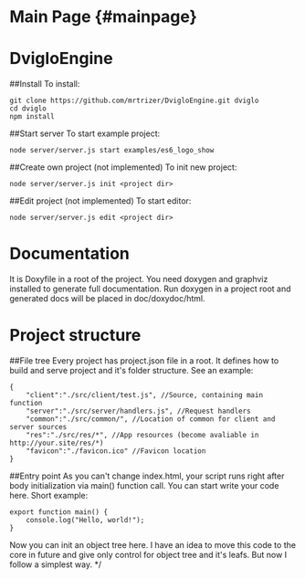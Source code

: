 Main Page {#mainpage}
=========
# DvigloEngine 
##Install
To install:

	git clone https://github.com/mrtrizer/DvigloEngine.git dviglo
	cd dviglo
	npm install

##Start server
To start example project:

	node server/server.js start examples/es6_logo_show

##Create own project (not implemented)
To init new project:

	node server/server.js init <project dir>

##Edit project (not implemented)
To start editor:

	node server/server.js edit <project dir>

# Documentation
It is Doxyfile in a root of the project. You need doxygen and graphviz installed to generate full documentation. Run doxygen in a project root and generated docs will be placed in doc/doxydoc/html.

# Project structure
##File tree
Every project has project.json file in a root. It defines how to build and serve project and it's folder structure. See an example:

	{
		"client":"./src/client/test.js", //Source, containing main function
		"server":"./src/server/handlers.js", //Request handlers
		"common":"./src/common/", //Location of common for client and server sources
		"res":"./src/res/*", //App resources (become avaliable in http://your.site/res/*)
		"favicon":"./favicon.ico" //Favicon location
	}

##Entry point
As you can't change index.html, your script runs right after body initialization via main() function call. You can start write your code here. Short example:

	export function main() {
		console.log("Hello, world!"); 
	}

Now you can init an object tree here. I have an idea to move this code to the core in future and give only control for object tree and it's leafs. But now I follow a simplest way.
*/
